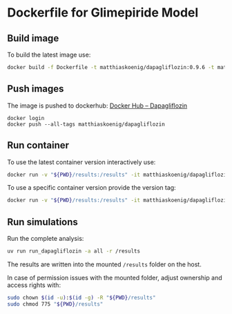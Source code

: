 # Dockerfile for Glimepiride Model

## Build image
To build the latest image use:
```bash
docker build -f Dockerfile -t matthiaskoenig/dapagliflozin:0.9.6 -t matthiaskoenig/glimepiride:latest .
```

## Push images
The image is pushed to dockerhub: [Docker Hub – Dapagliflozin](https://hub.docker.com/repository/docker/matthiaskoenig/dapagliflozin/general)

```
docker login
docker push --all-tags matthiaskoenig/dapagliflozin
```

## Run container
To use the latest container version interactively use:

```bash
docker run -v "${PWD}/results:/results" -it matthiaskoenig/dapagliflozin:latest /bin/bash
```

To use a specific container version provide the version tag:
```bash
docker run -v "${PWD}/results:/results" -it matthiaskoenig/dapagliflozin:0.9.6 /bin/bash
```

## Run simulations
Run the complete analysis:
```bash
uv run run_dapagliflozin -a all -r /results
```
The results are written into the mounted `/results` folder on the host.

In case of permission issues with the mounted folder, adjust ownership and access rights with:
```bash
sudo chown $(id -u):$(id -g) -R "${PWD}/results"
sudo chmod 775 "${PWD}/results"
```
